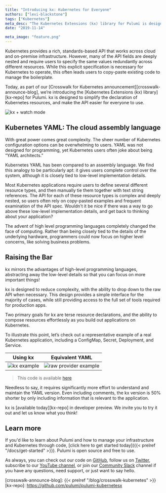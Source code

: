 ```yaml
---
title: "Introducing kx: Kubernetes for Everyone"
authors: ["levi-blackstone"]
tags: ["Kubernetes"]
meta_desc: "The Kubernetes Extensions (kx) library for Pulumi is designed to simplify the declaration of Kubernetes resources, and make the API easier to use."
date: "2019-11-14"

meta_image: "feature.png"
---
```


Kubernetes provides a rich, standards-based API that works across cloud and on-premise
infrastructure. However, many of the API fields are deeply nested and require users
to specify the same values redundantly across different resources. While this
explicit specification is necessary for Kubernetes to operate, this often leads users to
copy-paste existing code to manage the boilerplate.

Today, as part of our [Crosswalk for Kubernetes announcement][crosswalk-announce-blog],
we’re introducing the [Kubernetes Extensions (kx) library][kx-repo] for Pulumi. kx is
designed to simplify the declaration of Kubernetes resources, and make the API easier for
everyone to use.

![kx + watch mode](kx.gif)

## Kubernetes YAML: The cloud assembly language

With great power comes great complexity. The sheer number of Kubernetes configuration
options can be overwhelming to users. YAML was not designed for programming, yet
Kubernetes users often joke about being “YAML architects.”

Kubernetes YAML has been compared to an assembly language. We find this analogy to
be particularly apt: it gives users complete control over the system, although it is
closely tied to low-level implementation details.

Most Kubernetes applications require users to define several different resource
types, and then manually tie them together with text string references. The API
for each of these resource types is complex and deeply nested, so users often
rely on copy-pasted examples and frequent examination of the API spec. Wouldn't
it be nice if there was a way to go above these low-level implementation details,
and get back to thinking about your application?

The advent of high level programming languages completely changed the face of
computing. Rather than being closely tied to the details of the underlying
hardware, programmers could now focus on higher level concerns, like solving
business problems.

## Raising the Bar

kx mirrors the advantages of high-level programming languages, abstracting away
the low-level details so that you can focus on more important things!

kx is designed to reduce complexity, with the ability to drop down to the raw API
when necessary. This design provides a simple interface for the majority of cases,
while still providing access to the full set of tools required for production apps.

Two primary goals for kx are terse resource declarations, and the ability to compose
resources effortlessly as you build out applications on Kubernetes.

To illustrate this point, let’s check out a representative example of a real Kubernetes
application, including a ConfigMap, Secret, Deployment, and Service.

| Using kx              | Equivalent YAML                   |
| :-------------------: | :-------------------------------: |
| ![kx example](kx.png) | ![raw provider example](yaml.png) |

> This code is available [here](https://gist.github.com/lblackstone/ae56b7a5c58986b51a2e7f3e595b6a56)

Needless to say, it requires significantly more effort to understand and maintain the
YAML version. Even including comments, the kx version is 50% shorter by only including
information that is relevant to the application.

kx is [available today][kx-repo] in developer preview. We invite you to try it out and
let us know what you think!

## Learn more

If you'd like to learn about Pulumi and how to manage your
infrastructure and Kubernetes through code,
[click here to get started today]({{< prelref "/docs/get-started" >}}). Pulumi is open
source and free to use.

As always, you can check out our code on
[GitHub](https://github.com/pulumi), follow us on
[Twitter](https://twitter.com/pulumicorp), subscribe to our
[YouTube channel](https://www.youtube.com/channel/UC2Dhyn4Ev52YSbcpfnfP0Mw), or
join our [Community Slack](https://slack.pulumi.com/) channel if you have
any questions, need support, or just want to say hello.

<!-- markdownlint-disable url -->
[crosswalk-announce-blog]: {{< prelref "/blog/crosswalk-kubernetes" >}}
[kx-repo]: https://github.com/pulumi/pulumi-kubernetesx
<!-- markdownlint-enable url -->
